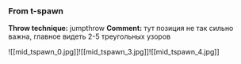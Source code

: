 ### From t-spawn
**Throw technique:** jumpthrow
**Comment:** тут позиция не так сильно важна, главное видеть 2-5 треугольных узоров

![[mid_tspawn_0.jpg]]![[mid_tspawn_3.jpg]]![[mid_tspawn_4.jpg]]